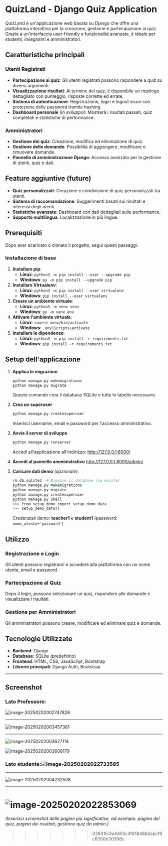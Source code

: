 # **QuizLand - Django Quiz Application**

QuizLand è un'applicazione web basata su Django che offre una piattaforma interattiva per la creazione, gestione e partecipazione ai quiz. Grazie a un'interfaccia user-friendly e funzionalità avanzate, è ideale per studenti, insegnanti e amministratori.

## **Caratteristiche principali**

### **Utenti Registrati**

- **Partecipazione ai quiz**: Gli utenti registrati possono rispondere a quiz su diversi argomenti.
- **Visualizzazione risultati**: Al termine del quiz, è disponibile un riepilogo dettagliato con punteggio, risposte corrette ed errate.
- **Sistema di autenticazione**: Registrazione, login e logout sicuri con protezione delle password tramite hashing.
- **Dashboard personale** *(in sviluppo)*: Mostrerà i risultati passati, quiz completati e statistiche di performance.

### **Amministratori**

- **Gestione dei quiz**: Creazione, modifica ed eliminazione di quiz.
- **Gestione delle domande**: Possibilità di aggiungere, modificare o rimuovere domande.
- **Pannello di amministrazione Django**: Accesso avanzato per la gestione di utenti, quiz e dati.

## **Feature aggiuntive (future)**

- **Quiz personalizzati**: Creazione e condivisione di quiz personalizzati tra utenti.
- **Sistema di raccomandazione**: Suggerimenti basati sui risultati e interessi degli utenti.
- **Statistiche avanzate**: Dashboard con dati dettagliati sulle performance.
- **Supporto multilingua**: Localizzazione in più lingue.

## **Prerequisiti**

Dopo aver scaricato o clonato il progetto, segui questi passaggi:

### **Installazione di base**

1. **Installare pip**:
   - **Linux**: `python3 -m pip install --user --upgrade pip`
   - **Windows**: `py -m pip install --upgrade pip`
2. **Installare Virtualenv**:
   - **Linux**: `python3 -m pip install --user virtualenv`
   - **Windows**: `pip install --user virtualenv`
3. **Creare un ambiente virtuale**:
   - **Linux**: `python3 -m venv venv`
   - **Windows**: `py -m venv env`
4. **Attivare l'ambiente virtuale**:
   - **Linux**: `source venv/bin/activate`
   - **Windows**: `.env\Scripts\activate`
5. **Installare le dipendenze**:
   - **Linux**: `python3 -m pip install -r requirements.txt`
   - **Windows**: `pip install -r requirements.txt`

## **Setup dell'applicazione**

1. **Applica le migrazioni**

   ```bash
   python manage.py makemigrations
   python manage.py migrate
   ```

   Questo comando crea il database SQLite e tutte le tabelle necessarie.

2. **Crea un superuser**

   ```bash
   python manage.py createsuperuser
   ```

   Inserisci username, email e password per l'accesso amministrativo.

3. **Avvia il server di sviluppo**

   ```bash
   python manage.py runserver
   ```

   Accedi all'applicazione all'indirizzo: http://127.0.0.1:8000/

4. **Accedi al pannello amministrativo** http://127.0.0.1:8000/admin/

5. **Caricare dati demo** *(opzionale)*:

   ```bash
   rm db.sqlite3  # Rimuove il database (se esiste)
   python manage.py makemigrations
   python manage.py migrate
   python manage.py createsuperuser
   python manage.py shell
   >>> from setup_demo import setup_demo_data
   >>> setup_demo_data()
   ```

   Credenziali demo: **teacher1** e **student1** (password: `nome_utente+'password'`)

## **Utilizzo**

### **Registrazione e Login**

Gli utenti possono registrarsi e accedere alla piattaforma con un nome utente, email e password.

### **Partecipazione al Quiz**

Dopo il login, possono selezionare un quiz, rispondere alle domande e visualizzare i risultati.

### **Gestione per Amministratori**

Gli amministratori possono creare, modificare ed eliminare quiz e domande.

## **Tecnologie Utilizzate**

- **Backend**: Django
- **Database**: SQLite (predefinito)
- **Frontend**: HTML, CSS, JavaScript, Bootstrap
- **Librerie principali**: Django Auth, Bootstrap

------

## **Screenshot**

### Lato Professore:

![image-20250202002747826](img\image-20250202002747826.png)

---

![image-20250202003457381](img\image-20250202003949589.png)

---

![image-20250202003627114](img\image-20250202003627114.png)

![image-20250202003608179](img\image-20250202003608179.png)

### Lato studente:![image-20250202022733585](img\image-20250202022733585.png)

---

![image-20250202004232508](img\image-20250202004232508.png)

---

![image-20250202022853069](img\image-20250202022853069.png)
=======
*(Inserisci screenshot delle pagine più significative, ad esempio: pagina del quiz, pagina dei risultati, gestione quiz da admin.)*
>>>>>>> 03931fc3a4d03c4f81848b0abcf9c6350b30398c
